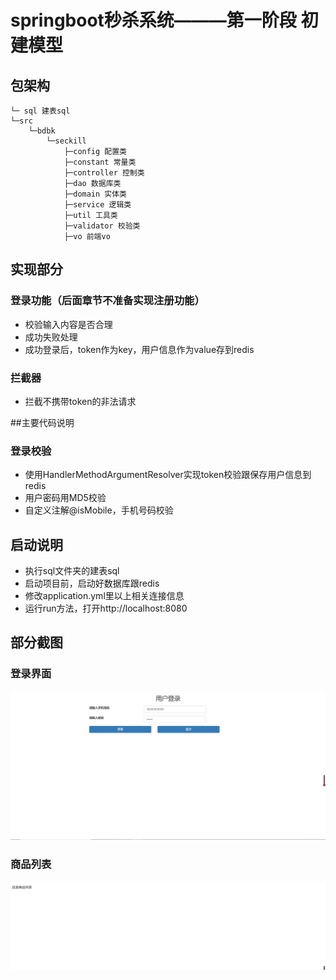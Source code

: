 # springboot秒杀系统———第一阶段 初建模型


## 包架构

```
└─ sql 建表sql
└─src
    └─bdbk
        └─seckill
            ├─config 配置类
            ├─constant 常量类
            ├─controller 控制类
            ├─dao 数据库类
            ├─domain 实体类
            ├─service 逻辑类
            ├─util 工具类
            ├─validator 校验类
            ├─vo 前端vo
```

## 实现部分

### 登录功能（后面章节不准备实现注册功能）

* 校验输入内容是否合理
* 成功失败处理
* 成功登录后，token作为key，用户信息作为value存到redis

### 拦截器
* 拦截不携带token的非法请求

##主要代码说明

### 登录校验
* 使用HandlerMethodArgumentResolver实现token校验跟保存用户信息到redis
* 用户密码用MD5校验
* 自定义注解@isMobile，手机号码校验

## 启动说明
* 执行sql文件夹的建表sql
* 启动项目前，启动好数据库跟redis
* 修改application.yml里以上相关连接信息
* 运行run方法，打开http://localhost:8080

## 部分截图

### 登录界面
![one-login](https://github.com/little-eight-china/image/blob/master/springboot-seckill/one-login.jpg?raw=true)

### 商品列表
![one-goodsList](https://github.com/little-eight-china/image/blob/master/springboot-seckill/one-goodsList.jpg?raw=true)
